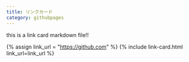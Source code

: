 ```yaml
---
title: リンクカード
category: githubpages
---
```


this is a link card markdown file!!

{% assign link_url = "https://github.com" %}
{% include link-card.html link_url=link_url %}